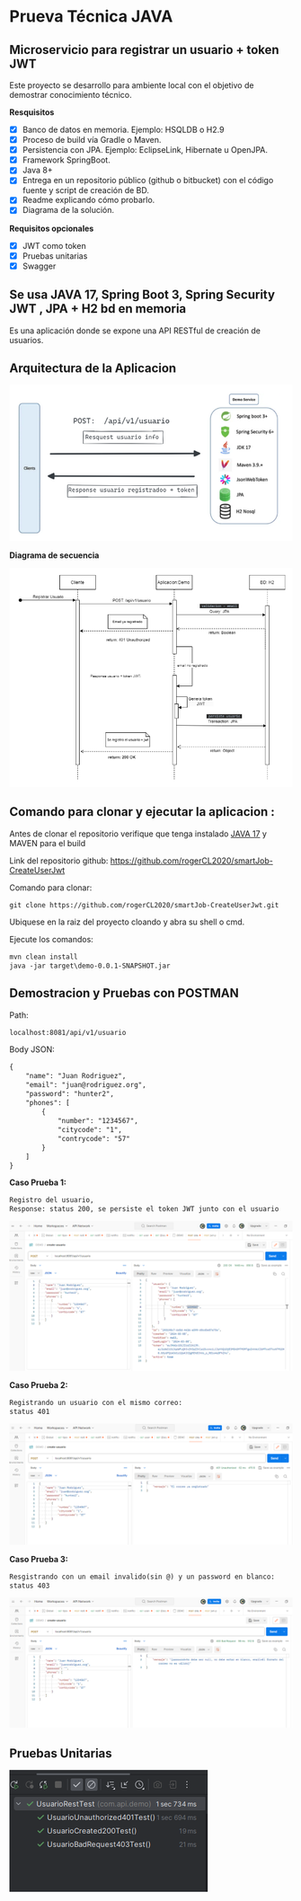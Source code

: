 # Prueva Técnica JAVA



## Microservicio para registrar un usuario + token JWT

Este proyecto se desarrollo para ambiente local con el objetivo de demostrar  conocimiento técnico.

**Resquisitos**
- [x] Banco de datos en memoria. Ejemplo: HSQLDB o H2.9
- [x] Proceso de build vía Gradle o Maven.
- [x] Persistencia con JPA. Ejemplo: EclipseLink, Hibernate u OpenJPA.
- [x] Framework SpringBoot.
- [x] Java 8+
- [x] Entrega en un repositorio público (github o bitbucket) con el código fuente y script de
creación de BD.
- [x] Readme explicando cómo probarlo.
- [x] Diagrama de la solución.

**Requisitos opcionales**

- [x] JWT como token
- [x] Pruebas unitarias
- [x] Swagger

## Se usa JAVA 17, Spring Boot 3, Spring Security JWT , JPA + H2 bd en memoria 

Es una aplicación donde se expone una API RESTful de creación de usuarios.

## Arquitectura de la Aplicacion

![img_4.png](pruebas-imagen/img_4.png)

**Diagrama de secuencia**

![diagrama-secuencua.drawio.png](pruebas-imagen%2Fdiagrama-secuencua.drawio.png)

## Comando para clonar y ejecutar la aplicacion :
Antes de clonar el repositorio verifique que tenga instalado [JAVA 17](https://www.oracle.com/java/technologies/javase/jdk17-archive-downloads.html) y MAVEN para el build

Link del repositorio github: https://github.com/rogerCL2020/smartJob-CreateUserJwt

Comando para clonar:
```
git clone https://github.com/rogerCL2020/smartJob-CreateUserJwt.git
```

Ubiquese en la raiz del proyecto cloando y abra su shell o cmd. 

Ejecute los comandos:

```
mvn clean install
java -jar target\demo-0.0.1-SNAPSHOT.jar
```

## Demostracion y Pruebas con POSTMAN

Path:
```
localhost:8081/api/v1/usuario
```

Body JSON:
```
{
    "name": "Juan Rodriguez",
    "email": "juan@rodriguez.org",
    "password": "hunter2",
    "phones": [
        {
            "number": "1234567",
            "citycode": "1",
            "contrycode": "57"
        }
    ]
}
```
**Caso Prueba 1:**
```
Registro del usuario,
Response: status 200, se persiste el token JWT junto con el usuario
```
![img_1.png](pruebas-imagen/img_1.png)

**Caso Prueba 2:**
```
Registrando un usuario con el mismo correo:
status 401
```
![img_2.png](pruebas-imagen/img_2.png)

**Caso Prueba 3:**
```
Resgistrando con un email invalido(sin @) y un password en blanco: status 403
```
![img_3.png](pruebas-imagen/img_3.png)


## Pruebas Unitarias
![img.png](pruebas-imagen/img-pruebas-unitarias.png)